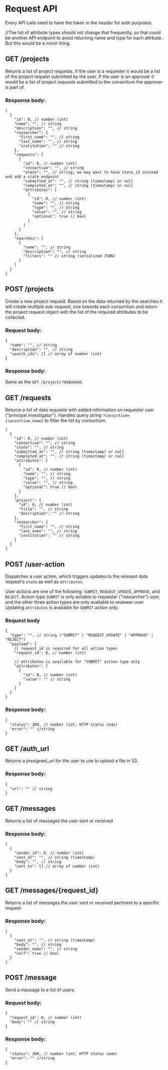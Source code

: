 # Request API

Every API calls need to have the token in the header for auth purposes.

//The list of attribute types should not change that frequently, so that could be another API endpoint to avoid returning name and type for each attrbute. But this would be a minor thing.

## GET /projects

Returns a list of project requests. If the user is a requester it would be a list of the project request submitted by the user. If the user is an approver it would be a list of project requests submitted to the consortium the approver is part of.

### Response body:

```jsonc
[
  {
    "id": 0, // number (int)
    "name": "", // string
    "description": "", // string
    "researcher": {
      "first_name": "", // string
      "last_name": "", // string
      "institution": "" // string
    },
    "requests": [
      {
        "id": 0, // number (int)
        "consortium": "", // string
        "state": "", // string; we may want to have state_id instead and add a state endpoint
        "submitted_at": "", // string (timestamp) or null
        "completed_at": "", // string (timestamp) or null
        "attributes": [
          {
            "id": 0, // number (int)
            "name": "", // string
            "type": "", // string
            "value": "", // string
            "optional": true // bool
          }
        ]
      }
    ],
    "searches": [
      {
        "name": "", // string
        "description": "", // string
        "filters": "" // string (serialized JSON)
      }
    ]
  }
]
```

## POST /projects

Create a new project request. Based on the data returned by the searches it will create multiple sub-request, one towards each consortium and return the project request object with the list of the required attributes to be collected.

### Request body:

```jsonc
{
  "name": "", // string
  "description": "", // string
  "search_ids": [] // array of number (int)
}
```

### Response body:

Same as the `GET /projects` response.

## GET /requests

Returns a list of data requests with added information on requester user ("principal investigator"). Handles query string `?consortium={consortium_name}` to filter the list by consortium.

```jsonc
[
  {
    "id": 0, // number (int)
    "consortium": "", // string
    "state": "", // string
    "submitted_at": "", // string (timestamp) or null
    "completed_at": "", // string (timestamp) or null
    "attributes": [
      {
        "id": 0, // number (int)
        "name": "", // string
        "type": "", // string
        "value": "", // string
        "optional": true // bool
      }
    ],
    "project": {
      "id": 0, // number (int)
      "title": "", // string
      "description": "" // string
    },
    "researcher": {
      "first_name": "", // string
      "last_name": "", // string
      "institution": "" // string
    }
  }
]
```

## POST /user-action

Dispatches a user action, which triggers updates to the relevant data request's `state` as well as `attributes`.

User actions are one of the following: `SUBMIT`, `REQUEST_UPDATE`, `APPROVE`, and `REJECT`. Action type `SUBMIT` is only avilable to requester ("researcher") user, and the other three action types are only available to reviewer user. Updating `attributes` is available for `SUBMIT` action only.

### Request body

```jsonc
{
  "type": "", // string ("SUBMIT" | "REQUEST_UPDATE" | "APPROVE" | "REJECT")
  "payload": {
    // request_id is required for all action types
    "request_id": 0, // number (int)

    // attributes is available for "SUBMIT" action type only
    "attributes": [
      {
        "id": 0, // number (int)
        "value": "" // string
      }
    ]
  }
}
```

### Response body:

```jsonc
{
  "status": 200, // number (int; HTTP status code)
  "error": "" //string
}
```

## GET /auth_url

Returns a presigned_url for the user to use to upload a file in S3.

### Response body:

```jsonc
{
  "url": "" // string
}
```

## GET /messages

Returns a list of messages the user sent or received

### Response body:

```jsonc
[
  {
    "sender_id": 0, // number (int)
    "sent_at": "", // string (timestamp)
    "body": "", // string
    "sent_to": [] // array of number (int)
  }
]
```

## GET /messages/{request_id}

Returns a list of messages the user sent or received pertinent to a specific request

### Response body:

```jsonc
[
  {
    "sent_at": "", // string (timestamp)
    "body": "", // string
    "sender_name": "", // string
    "self": true // bool
  }
]
```

## POST /message

Send a message to a list of users.

### Request body:

```jsonc
{
  "request_id": 0, // number (int)
  "body": "" // string
}
```

### Response body:

```jsonc
{
  "status": 200, // number (int; HTTP status code)
  "error": "" //string
}
```
